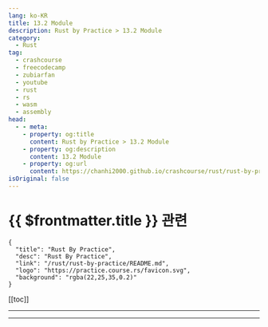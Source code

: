```yaml
---
lang: ko-KR
title: 13.2 Module
description: Rust by Practice > 13.2 Module
category: 
  - Rust
tag: 
  - crashcourse
  - freecodecamp
  - zubiarfan
  - youtube
  - rust
  - rs
  - wasm
  - assembly
head:
  - - meta:
    - property: og:title
      content: Rust by Practice > 13.2 Module
    - property: og:description
      content: 13.2 Module
    - property: og:url
      content: https://chanhi2000.github.io/crashcourse/rust/rust-by-practice/crate-module/module.html
isOriginal: false
---
```


# {{ $frontmatter.title }} 관련

```component VPCard
{
  "title": "Rust By Practice",
  "desc": "Rust By Practice",
  "link": "/rust/rust-by-practice/README.md",
  "logo": "https://practice.course.rs/favicon.svg",
  "background": "rgba(22,25,35,0.2)"
}
```

[[toc]]

---

<SiteInfo
  name="14.2 Module | Rust By Practice"
  desc="14.2 Module"
  url="https://practice.rs/crate-module/module.html"
  logo="https://practice.course.rs/favicon.svg"
  preview="https://github.com/sunface/rust-by-practice/blob/master/en/assets/header.jpg?raw=true"/>

<!-- TODO: 작성 -->

---

<TagLinks />